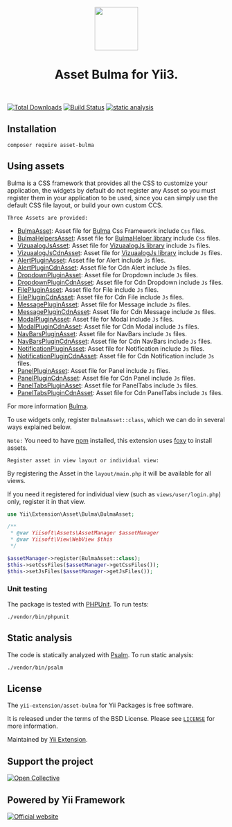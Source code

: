 <p align="center">
    <a href="https://github.com/yii-extension" target="_blank">
        <img src="https://lh3.googleusercontent.com/ehSTPnXqrkk0M3U-UPCjC0fty9K6lgykK2WOUA2nUHp8gIkRjeTN8z8SABlkvcvR-9PIrboxIvPGujPgWebLQeHHgX7yLUoxFSduiZrTog6WoZLiAvqcTR1QTPVRmns2tYjACpp7EQ=w2400" height="100px">
    </a>
    <h1 align="center">Asset Bulma for Yii3.</h1>
    <br>
</p>

[![Total Downloads](https://poser.pugx.org/yii-extension/asset-bulma/downloads.png)](https://packagist.org/packages/yii-extension/asset-bulma)
[![Build Status](https://github.com/yii-extension/asset-bulma/workflows/build/badge.svg)](https://github.com/yii-extension/asset-bulma/actions?query=workflow%3Abuild)
[![static analysis](https://github.com/yii-extension/asset-bulma/workflows/static%20analysis/badge.svg)](https://github.com/yii-extension/asset-bulma/actions?query=workflow%3A%22static+analysis%22)

## Installation

```shell
composer require asset-bulma
```

## Using assets

Bulma is a CSS framework that provides all the CSS to customize your application, the widgets by default
do not register any Asset so you must register them in your application to be used, since you can simply use the default CSS file layout, or build your own custom CCS.

`Three Assets are provided:`

- [BulmaAsset](src/BulmaAsset.php): Asset file for [Bulma](https://bulma.io/documentation/overview/start/) Css Framework include `Css` files.
- [BulmaHelpersAsset](src/BulmaHelperAsset.php): Asset file for [BulmaHelper library](https://github.com/jmaczan/bulma-helpers) include `Css` files.
- [VizuaalogJsAsset](src/VizuaalogJsAsset.php): Asset file for [VizuaalogJs library](https://github.com/VizuaaLOG/BulmaJS) include `Js` files.
- [VizuaalogJsCdnAsset](src/VizuaalogJsCdnAsset.php): Asset file for [VizuaalogJs library](https://www.jsdelivr.com/package/npm/@vizuaalog/bulmajs) include `Js` files.
- [AlertPluginAsset](src/AlertPluginAsset.php): Asset file for Alert include `Js` files.
- [AlertPluginCdnAsset](src/AlertPluginCdnAsset.php): Asset file for Cdn Alert include `Js` files.
- [DropdownPluginAsset](src/DropdownPluginAsset.php): Asset file for Dropdown include `Js` files.
- [DropdownPluginCdnAsset](src/DropdownPluginCdnAsset.php): Asset file for Cdn Dropdown include `Js` files.
- [FilePluginAsset](src/FilePluginAsset.php): Asset file for File include `Js` files.
- [FilePluginCdnAsset](src/FilePluginCdnAsset.php): Asset file for Cdn File include `Js` files.
- [MessagePluginAsset](src/MessagePluginAsset.php): Asset file for Message include `Js` files.
- [MessagePluginCdnAsset](src/MessagePluginCdnAsset.php): Asset file for Cdn Message include `Js` files.
- [ModalPluginAsset](src/ModalPluginAsset.php): Asset file for Modal include `Js` files.
- [ModalPluginCdnAsset](src/ModalPluginCdnAsset.php): Asset file for Cdn Modal include `Js` files.
- [NavBarsPluginAsset](src/NavBarsPluginAsset.php): Asset file for NavBars include `Js` files.
- [NavBarsPluginCdnAsset](src/NavBarsPluginCdnAsset.php): Asset file for Cdn NavBars include `Js` files.
- [NotificationPluginAsset](src/NotificationPluginAsset.php): Asset file for Notification include `Js` files.
- [NotificationPluginCdnAsset](src/NotificationPluginCdnAsset.php): Asset file for Cdn Notification include `Js` files.
- [PanelPluginAsset](src/PanelPluginAsset.php): Asset file for Panel include `Js` files.
- [PanelPluginCdnAsset](src/PanelPluginCdnAsset.php): Asset file for Cdn Panel include `Js` files.
- [PanelTabsPluginAsset](src/PanelTabsPluginAsset.php): Asset file for PanelTabs include `Js` files.
- [PanelTabsPluginCdnAsset](src/PanelTabsPluginCdnAsset.php): Asset file for Cdn PanelTabs include `Js` files.

For more information [Bulma](https://bulma.io/documentation/overview/start/).

To use widgets only, register `BulmaAsset::class`, which we can do in several ways explained below.

`Note:` You need to have [npm](https://docs.npmjs.com/getting-started) installed, this extension uses [foxy](https://github.com/fxpio/foxy) to install assets. 

`Register asset in view layout or individual view:`

By registering the Asset in the `layout/main.php` it will be available for all views.

If you need it registered for individual view (such as `views/user/login.php`) only,
register it in that view.


```php
use Yii\Extension\Asset\Bulma\BulmaAsset;

/**
 * @var Yiisoft\Assets\AssetManager $assetManager
 * @var Yiisoft\View\WebView $this
 */

$assetManager->register(BulmaAsset::class);
$this->setCssFiles($assetManager->getCssFiles());
$this->setJsFiles($assetManager->getJsFiles());
```

### Unit testing

The package is tested with [PHPUnit](https://phpunit.de/). To run tests:

```shell
./vendor/bin/phpunit
```

## Static analysis

The code is statically analyzed with [Psalm](https://psalm.dev/docs). To run static analysis:

```shell
./vendor/bin/psalm
```

## License

The `yii-extension/asset-bulma` for Yii Packages is free software.

It is released under the terms of the BSD License. Please see [`LICENSE`](./LICENSE.md) for more information.

Maintained by [Yii Extension](https://github.com/yii-extension).

## Support the project

[![Open Collective](https://img.shields.io/badge/Open%20Collective-sponsor-7eadf1?logo=open%20collective&logoColor=7eadf1&labelColor=555555)](https://opencollective.com/yiisoft)

## Powered by Yii Framework

[![Official website](https://img.shields.io/badge/Powered_by-Yii_Framework-green.svg?style=flat)](https://www.yiiframework.com/)
